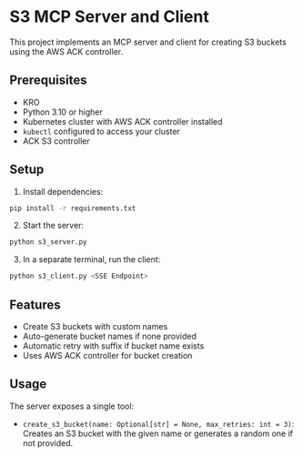 # S3 MCP Server and Client

This project implements an MCP server and client for creating S3 buckets using the AWS ACK controller.

## Prerequisites

- KRO
- Python 3.10 or higher
- Kubernetes cluster with AWS ACK controller installed
- `kubectl` configured to access your cluster
- ACK S3 controller

## Setup

1. Install dependencies:

```bash
pip install -r requirements.txt
```

2. Start the server:

```bash
python s3_server.py
```

3. In a separate terminal, run the client:

```bash
python s3_client.py <SSE Endpoint>
```

## Features

- Create S3 buckets with custom names
- Auto-generate bucket names if none provided
- Automatic retry with suffix if bucket name exists
- Uses AWS ACK controller for bucket creation

## Usage

The server exposes a single tool:

- `create_s3_bucket(name: Optional[str] = None, max_retries: int = 3)`: Creates an S3 bucket with the given name or generates a random one if not provided.
